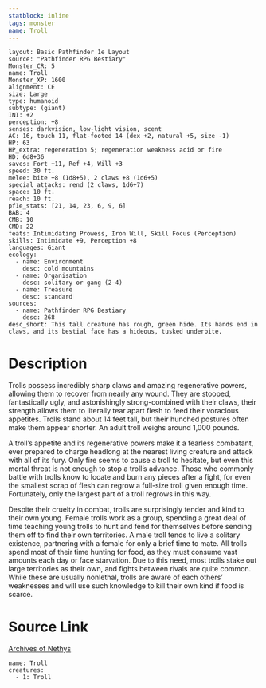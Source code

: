 ```yaml
---
statblock: inline
tags: monster
name: Troll
---
```

```statblock
layout: Basic Pathfinder 1e Layout
source: "Pathfinder RPG Bestiary"
Monster_CR: 5
name: Troll
Monster_XP: 1600
alignment: CE
size: Large
type: humanoid
subtype: (giant)
INI: +2
perception: +8
senses: darkvision, low-light vision, scent
AC: 16, touch 11, flat-footed 14 (dex +2, natural +5, size -1)
HP: 63
HP_extra: regeneration 5; regeneration weakness acid or fire
HD: 6d8+36
saves: Fort +11, Ref +4, Will +3
speed: 30 ft.
melee: bite +8 (1d8+5), 2 claws +8 (1d6+5)
special_attacks: rend (2 claws, 1d6+7)
space: 10 ft.
reach: 10 ft.
pf1e_stats: [21, 14, 23, 6, 9, 6]
BAB: 4
CMB: 10
CMD: 22
feats: Intimidating Prowess, Iron Will, Skill Focus (Perception)
skills: Intimidate +9, Perception +8
languages: Giant
ecology:
  - name: Environment
    desc: cold mountains
  - name: Organisation
    desc: solitary or gang (2-4)
  - name: Treasure
    desc: standard
sources:
  - name: Pathfinder RPG Bestiary
    desc: 268
desc_short: This tall creature has rough, green hide. Its hands end in claws, and its bestial face has a hideous, tusked underbite.
```
# Description
Trolls possess incredibly sharp claws and amazing regenerative powers, allowing them to recover from nearly any wound. They are stooped, fantastically ugly, and astonishingly strong-combined with their claws, their strength allows them to literally tear apart flesh to feed their voracious appetites. Trolls stand about 14 feet tall, but their hunched postures often make them appear shorter. An adult troll weighs around 1,000 pounds.

A troll’s appetite and its regenerative powers make it a fearless combatant, ever prepared to charge headlong at the nearest living creature and attack with all of its fury. Only fire seems to cause a troll to hesitate, but even this mortal threat is not enough to stop a troll’s advance. Those who commonly battle with trolls know to locate and burn any pieces after a fight, for even the smallest scrap of flesh can regrow a full-size troll given enough time. Fortunately, only the largest part of a troll regrows in this way.

Despite their cruelty in combat, trolls are surprisingly tender and kind to their own young. Female trolls work as a group, spending a great deal of time teaching young trolls to hunt and fend for themselves before sending them off to find their own territories. A male troll tends to live a solitary existence, partnering with a female for only a brief time to mate. All trolls spend most of their time hunting for food, as they must consume vast amounts each day or face starvation. Due to this need, most trolls stake out large territories as their own, and fights between rivals are quite common. While these are usually nonlethal, trolls are aware of each others’ weaknesses and will use such knowledge to kill their own kind if food is scarce.
# Source Link
[Archives of Nethys](https://aonprd.com/MonsterDisplay.aspx?ItemName=Troll)
```encounter-table
name: Troll
creatures:
  - 1: Troll
```
